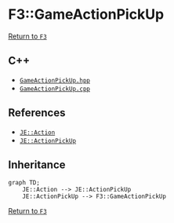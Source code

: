 # F3::GameActionPickUp

[Return to `F3`](/docs/f3.md)

## C++

- [`GameActionPickUp.hpp`](/src/f3/GameActionPickUp.hpp)
- [`GameActionPickUp.cpp`](/src/f3/GameActionPickUp.cpp)

## References

- [`JE::Action`](https://github.com/OpenJE/openje/docs/je/Action.md)
- [`JE::ActionPickUp`](https://github.com/OpenJE/openje/docs/je/ActionPickUp.md)

## Inheritance

```mermaid
graph TD;
    JE::Action --> JE::ActionPickUp
    JE::ActionPickUp --> F3::GameActionPickUp
```

[Return to `F3`](/docs/f3.md)